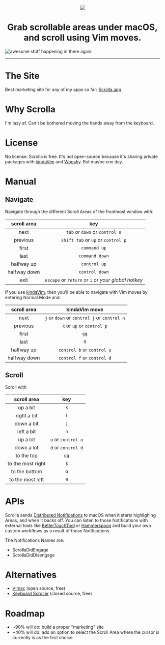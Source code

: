 <div align="center">
    <img src="https://github.com/godbout/Scrolla.docs/blob/master/assets/icon.png">
    <h1>Grab scrollable areas under macOS, and scroll using Vim moves.</h1>
</div>

![awesome stuff happening in there again](https://raw.githubusercontent.com/godbout/Scrolla.docs/master/assets/gif.gif "hehe again")

---

# The Site

Best marketing site for any of my apps so far: [Scrolla.app](https://scrolla.app)

# Why Scrolla

I'm lazy af. Can't be bothered moving the hands away from the keyboard.

# License

No license. Scrolla is free. It's not open-source because it's sharing private packages with [kindaVim](https://github.com/godbout/kindaVim.docs) and [Wooshy](https://github.com/godbout/Wooshy.docs). But maybe one day.

# Manual

## Navigate

Navigate through the different Scroll Areas of the frontmost window with:

| scroll area     | key | 
| :---:           | :---:
| next            | `tab` or `down` or `control n`
| previous        | `shift tab` or `up` or `control p`
| first           | `command up`
| last            | `command down`
| halfway up      | `control up`
| halfway down    | `control down`
| exit            |  `escape` or `return` or `i` or _your global hotkey_

If you use [kindaVim](https://github.com/godbout/kindaVim.docs), then you'll be able to navigate with Vim moves by entering Normal Mode and:

| scroll area     | kindaVim move | 
| :---:           | :---: 
| next            | `j` or `down` or `control j` or `control n`
| previous        | `k` or `up` or `control p`
| first           | `gg`
| last            | `G`
| halfway up      | `control b` or `control u` 
| halfway down    | `control f` or `control d`

## Scroll

Scroll with:

| scroll area       |  key 
| :---:             | :---: 
| up a bit          | `k`
| right a bit       | `l`
| down a bit        | `j`
| left a bit        | `h`
| up a lot          | `u` or `control u`
| down a lot        | `d` or `control d`
| to the top        | `gg`
| to the most right | `$`
| to the bottom     | `G`
| to the most left  | `0`

# APIs

Scrolla sends [Distributed Notifications](https://developer.apple.com/documentation/foundation/distributednotificationcenter) to macOS when it starts highlighing Areas, and when it backs off.
You can listen to those Notifications with external tools like [BetterTouchTool](https://www.google.com/search?q=bettertouchtool) or [Hammerspoon](https://www.hammerspoon.org) and build your own custom workflows as a result of those Notifications.

The Notifications Names are:
* ScrollaDidEngage
* ScrollaDidDisengage

# Alternatives

* [Vimac](https://github.com/dexterleng/vimac) (open source, free)
* [Keyboard Scroller](https://github.com/dexterleng/KeyboardScroller.docs) (closed source, free)

# Roadmap

* ~90% will do: build a proper "marketing" site
* ~40% will do: add an option to select the Scroll Area where the cursor is currently is as the first choice

